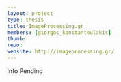 ```yaml
---
layout: project
type: thesis
title: ImageProcessing.gr
members: [giorgos_konstantoulakis]
thumb:
repo:
website: http://imageprocessing.gr/
---
```

Info Pending
